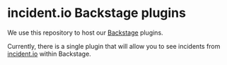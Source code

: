 # incident.io Backstage plugins

We use this repository to host our [Backstage][1] plugins.

Currently, there is a single plugin that will allow you to see incidents from [incident.io][2] within Backstage.

[1]: https://backstage.io/
[2]: https://incident.io/
